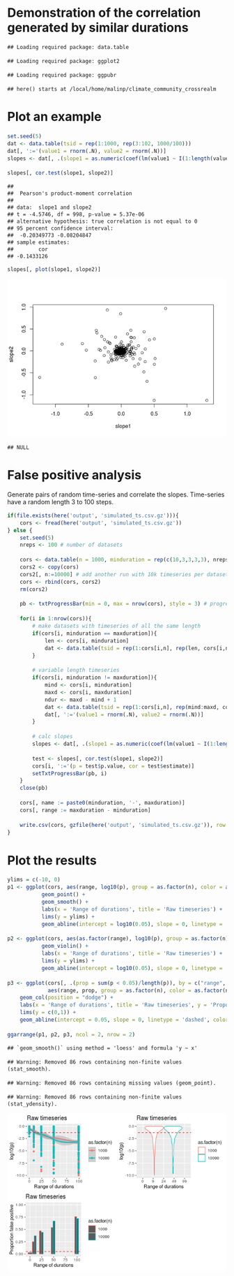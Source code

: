 Demonstration of the correlation generated by similar durations
================

    ## Loading required package: data.table

    ## Loading required package: ggplot2

    ## Loading required package: ggpubr

    ## here() starts at /local/home/malinp/climate_community_crossrealm

# Plot an example

``` r
set.seed(5)
dat <- data.table(tsid = rep(1:1000, rep(3:102, 1000/100)))
dat[, ':='(value1 = rnorm(.N), value2 = rnorm(.N))]
slopes <- dat[, .(slope1 = as.numeric(coef(lm(value1 ~ I(1:length(value1)))))[2], slope2 = as.numeric(coef(lm(value2 ~ I(1:length(value2)))))[2]), by = tsid]

slopes[, cor.test(slope1, slope2)]
```

    ## 
    ##  Pearson's product-moment correlation
    ## 
    ## data:  slope1 and slope2
    ## t = -4.5746, df = 998, p-value = 5.37e-06
    ## alternative hypothesis: true correlation is not equal to 0
    ## 95 percent confidence interval:
    ##  -0.20349773 -0.08204847
    ## sample estimates:
    ##        cor 
    ## -0.1433126

``` r
slopes[, plot(slope1, slope2)]
```

![](duration_sim_files/figure-gfm/unnamed-chunk-1-1.png)<!-- -->

    ## NULL

# False positive analysis

Generate pairs of random time-series and correlate the slopes.
Time-series have a random length 3 to 100 steps.

``` r
if(file.exists(here('output', 'simulated_ts.csv.gz'))){
    cors <- fread(here('output', 'simulated_ts.csv.gz'))
} else {
    set.seed(5)
    nreps <- 100 # number of datasets
    
    cors <- data.table(n = 1000, minduration = rep(c(10,3,3,3,3), nreps), maxduration = rep(c(10, 12, 27, 52, 102), nreps), p = NA_real_, cor = NA_real_) # holds the summaries from each dataset. use n = 1000 timeseries per dataset.
    cors2 <- copy(cors)
    cors2[, n:=10000] # add another run with 10k timeseries per dataset
    cors <- rbind(cors, cors2) 
    rm(cors2)
    
    pb <- txtProgressBar(min = 0, max = nrow(cors), style = 3) # progress bar
    
    for(i in 1:nrow(cors)){
        # make datasets with timeseries of all the same length
        if(cors[i, minduration == maxduration]){
            len <- cors[i, minduration]
            dat <- data.table(tsid = rep(1:cors[i,n], rep(len, cors[i,n])), index = rep(1:len, cors[i,n]), value1 = rnorm(len*cors[i,n]), value2 = rnorm(len*cors[i,n]))
        }
        
        # variable length timeseries
        if(cors[i, minduration != maxduration]){
            mind <- cors[i, minduration]
            maxd <- cors[i, maxduration]
            ndur <- maxd - mind + 1
            dat <- data.table(tsid = rep(1:cors[i,n], rep(mind:maxd, cors[i,n]/ndur)))
            dat[, ':='(value1 = rnorm(.N), value2 = rnorm(.N))]
        }
        
        # calc slopes
        slopes <- dat[, .(slope1 = as.numeric(coef(lm(value1 ~ I(1:length(value1)))))[2], slope2 = as.numeric(coef(lm(value2 ~ I(1:length(value2)))))[2]), by = tsid]
        
        test <- slopes[, cor.test(slope1, slope2)]
        cors[i, ':='(p = test$p.value, cor = test$estimate)]    
        setTxtProgressBar(pb, i)
    }
    close(pb)
    
    cors[, name := paste0(minduration, '-', maxduration)]
    cors[, range := maxduration - minduration]
    
    write.csv(cors, gzfile(here('output', 'simulated_ts.csv.gz')), row.names = FALSE)
}
```

# Plot the results

``` r
ylims = c(-10, 0)
p1 <- ggplot(cors, aes(range, log10(p), group = as.factor(n), color = as.factor(n))) +
           geom_point() +
           geom_smooth() +
           labs(x = 'Range of durations', title = 'Raw timeseries') +
           lims(y = ylims) +
           geom_abline(intercept = log10(0.05), slope = 0, linetype = 'dashed', color = 'red')

p2 <- ggplot(cors, aes(as.factor(range), log10(p), group = as.factor(n), color = as.factor(n))) +
           geom_violin() +
           labs(x = 'Range of durations', title = 'Raw timeseries') +
           lims(y = ylims) +
           geom_abline(intercept = log10(0.05), slope = 0, linetype = 'dashed', color = 'red')

p3 <- ggplot(cors[, .(prop = sum(p < 0.05)/length(p)), by = c("range", "n")], 
             aes(range, prop, group = as.factor(n), color = as.factor(n))) +
    geom_col(position = "dodge") +
    labs(x = 'Range of durations', title = 'Raw timeseries', y = 'Proportion false positive') +
    lims(y = c(0,1)) +
    geom_abline(intercept = 0.05, slope = 0, linetype = 'dashed', color = 'red')

ggarrange(p1, p2, p3, ncol = 2, nrow = 2)
```

    ## `geom_smooth()` using method = 'loess' and formula 'y ~ x'

    ## Warning: Removed 86 rows containing non-finite values (stat_smooth).

    ## Warning: Removed 86 rows containing missing values (geom_point).

    ## Warning: Removed 86 rows containing non-finite values (stat_ydensity).

![](duration_sim_files/figure-gfm/unnamed-chunk-3-1.png)<!-- -->
